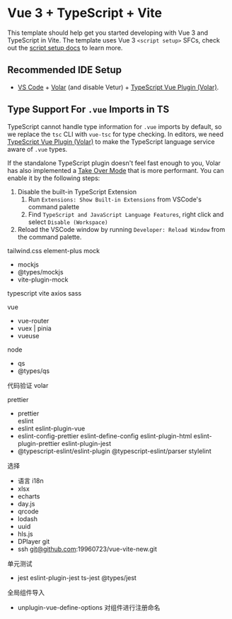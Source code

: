 # Vue 3 + TypeScript + Vite

This template should help get you started developing with Vue 3 and TypeScript in Vite. The template uses Vue 3 `<script setup>` SFCs, check out the [script setup docs](https://v3.vuejs.org/api/sfc-script-setup.html#sfc-script-setup) to learn more.

## Recommended IDE Setup

- [VS Code](https://code.visualstudio.com/) + [Volar](https://marketplace.visualstudio.com/items?itemName=Vue.volar) (and disable Vetur) + [TypeScript Vue Plugin (Volar)](https://marketplace.visualstudio.com/items?itemName=Vue.vscode-typescript-vue-plugin).

## Type Support For `.vue` Imports in TS

TypeScript cannot handle type information for `.vue` imports by default, so we replace the `tsc` CLI with `vue-tsc` for type checking. In editors, we need [TypeScript Vue Plugin (Volar)](https://marketplace.visualstudio.com/items?itemName=Vue.vscode-typescript-vue-plugin) to make the TypeScript language service aware of `.vue` types.

If the standalone TypeScript plugin doesn't feel fast enough to you, Volar has also implemented a [Take Over Mode](https://github.com/johnsoncodehk/volar/discussions/471#discussioncomment-1361669) that is more performant. You can enable it by the following steps:

1. Disable the built-in TypeScript Extension
   1. Run `Extensions: Show Built-in Extensions` from VSCode's command palette
   2. Find `TypeScript and JavaScript Language Features`, right click and select `Disable (Workspace)`
2. Reload the VSCode window by running `Developer: Reload Window` from the command palette.

tailwind.css
element-plus
mock
   - mockjs
   - @types/mockjs
   - vite-plugin-mock

typescript
vite
axios
sass

vue
   - vue-router
   - vuex | pinia
   - vueuse


node
   - qs 
   - @types/qs


代码验证 
volar

prettier
   - prettier       
eslint
   - eslint eslint-plugin-vue
   - eslint-config-prettier eslint-define-config eslint-plugin-html eslint-plugin-prettier eslint-plugin-jest
   - @typescript-eslint/eslint-plugin @typescript-eslint/parser
stylelint 

选择
   - 语言 i18n
   - xlsx
   - echarts
   - day.js
   - qrcode
   - lodash
   - uuid
   - hls.js
   - DPlayer
git 
   - ssh  git@github.com:19960723/vue-vite-new.git

单元测试
   - jest eslint-plugin-jest ts-jest @types/jest


全局组件导入
   - unplugin-vue-define-options 对组件进行注册命名